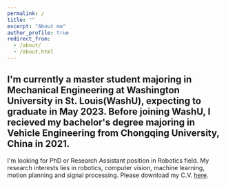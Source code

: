 ```yaml
---
permalink: /
title: ""
excerpt: "About me"
author_profile: true
redirect_from: 
  - /about/
  - /about.html
---
```


I'm currently a master student majoring in Mechanical Engineering at Washington University in St. Louis(WashU), expecting to graduate in May 2023. Before joining WashU, I recieved my bachelor's degree majoring in Vehicle Engineering from Chongqing University, China in 2021.
------
I'm looking for PhD or Research Assistant position in Robotics field. My research interests lies in robotics, computer vision, machine learning, motion planning and signal processing. Please download my C.V. [here](https://tianyouhu.github.io/files/CV.pdf).


